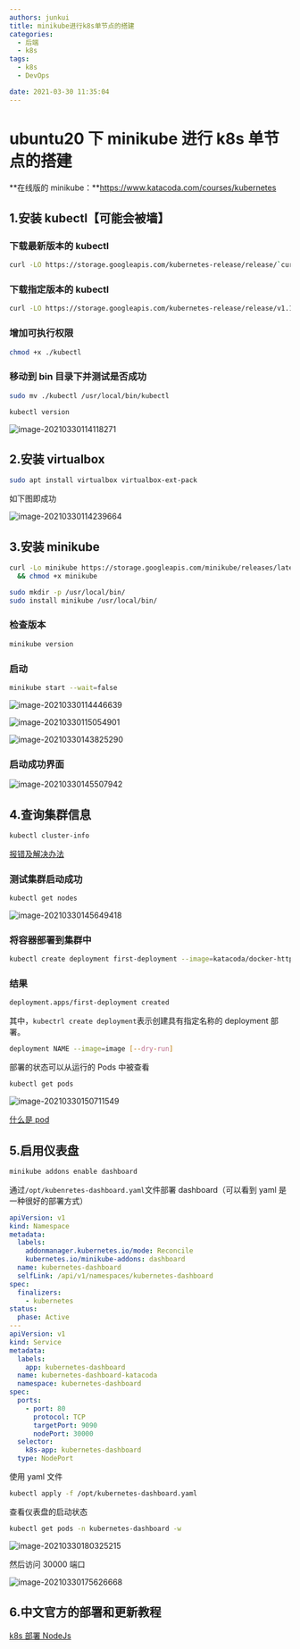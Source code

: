 ```yaml
---
authors: junkui
title: minikube进行k8s单节点的搭建
categories:
  - 后端
  - k8s
tags:
  - k8s
  - DevOps

date: 2021-03-30 11:35:04
---
```


# ubuntu20 下 minikube 进行 k8s 单节点的搭建

**在线版的 minikube：**https://www.katacoda.com/courses/kubernetes

## 1.安装 kubectl【可能会被墙】

### 下载最新版本的 kubectl

```bash
curl -LO https://storage.googleapis.com/kubernetes-release/release/`curl -s https://storage.googleapis.com/kubernetes-release/release/stable.txt`/bin/linux/amd64/kubectl

```

### 下载指定版本的 kubectl

```bash
curl -LO https://storage.googleapis.com/kubernetes-release/release/v1.16.0/bin/linux/amd64/kubectl

```

### 增加可执行权限

```bash
chmod +x ./kubectl
```

### 移动到 bin 目录下并测试是否成功

```bash
sudo mv ./kubectl /usr/local/bin/kubectl

kubectl version

```

![image-20210330114118271](./minikube进行k8s单节点的搭建/image-20210330114118271.png)

## 2.安装 virtualbox

```bash
sudo apt install virtualbox virtualbox-ext-pack
```

如下图即成功

![image-20210330114239664](./minikube进行k8s单节点的搭建/image-20210330114239664.png)

## 3.安装 minikube

```bash
curl -Lo minikube https://storage.googleapis.com/minikube/releases/latest/minikube-linux-amd64 \
  && chmod +x minikube

sudo mkdir -p /usr/local/bin/
sudo install minikube /usr/local/bin/

```

### 检查版本

```bash
minikube version
```

### 启动

```bash
minikube start --wait=false
```

![image-20210330114446639](./minikube进行k8s单节点的搭建/image-20210330114446639.png)

![image-20210330115054901](./minikube进行k8s单节点的搭建/image-20210330115054901.png)

![image-20210330143825290](./minikube进行k8s单节点的搭建/image-20210330143825290.png)

### 启动成功界面

![image-20210330145507942](./minikube进行k8s单节点的搭建/image-20210330145507942.png)

## 4.查询集群信息

```bash
kubectl cluster-info
```

[报错及解决办法](https://blog.csdn.net/CEVERY/article/details/108753379)

### 测试集群启动成功

```bash
kubectl get nodes
```

![image-20210330145649418](./minikube进行k8s单节点的搭建/image-20210330145649418.png)

### 将容器部署到集群中

```bash
kubectl create deployment first-deployment --image=katacoda/docker-http-server
```

### 结果

```bash
deployment.apps/first-deployment created
```

其中，`kubectrl create deployment`表示创建具有指定名称的 deployment 部署。

```bash
deployment NAME --image=image [--dry-run]
```

部署的状态可以从运行的 Pods 中被查看

```bash
kubectl get pods
```

![image-20210330150711549](./minikube进行k8s单节点的搭建/image-20210330150711549.png)

[什么是 pod](https://zhuanlan.zhihu.com/p/60905652)

## 5.启用仪表盘

```bash
minikube addons enable dashboard
```

通过`/opt/kubenretes-dashboard.yaml`文件部署 dashboard（可以看到 yaml 是一种很好的部署方式）

```yaml
apiVersion: v1
kind: Namespace
metadata:
  labels:
    addonmanager.kubernetes.io/mode: Reconcile
    kubernetes.io/minikube-addons: dashboard
  name: kubernetes-dashboard
  selfLink: /api/v1/namespaces/kubernetes-dashboard
spec:
  finalizers:
    - kubernetes
status:
  phase: Active
---
apiVersion: v1
kind: Service
metadata:
  labels:
    app: kubernetes-dashboard
  name: kubernetes-dashboard-katacoda
  namespace: kubernetes-dashboard
spec:
  ports:
    - port: 80
      protocol: TCP
      targetPort: 9090
      nodePort: 30000
  selector:
    k8s-app: kubernetes-dashboard
  type: NodePort
```

使用 yaml 文件

```bash
kubectl apply -f /opt/kubernetes-dashboard.yaml
```

查看仪表盘的启动状态

```bash
kubectl get pods -n kubernetes-dashboard -w
```

![image-20210330180325215](./minikube进行k8s单节点的搭建/image-20210330180325215.png)

然后访问 30000 端口

![image-20210330175626668](./minikube进行k8s单节点的搭建/image-20210330175626668.png)

## 6.中文官方的部署和更新教程

[k8s 部署 NodeJs](http://docs.kubernetes.org.cn/126.html)
